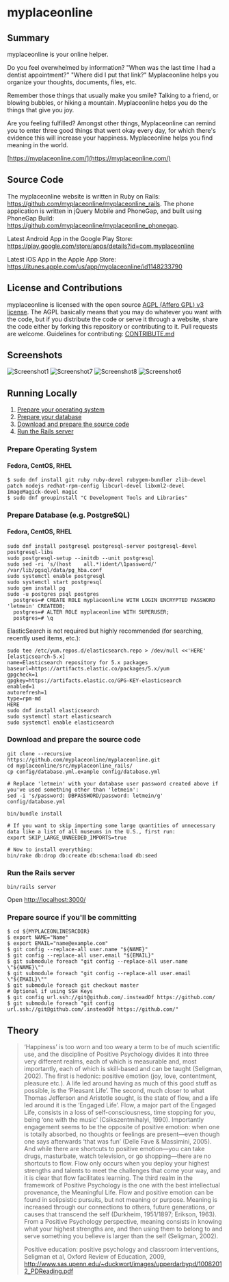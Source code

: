 # myplaceonline

## Summary

myplaceonline is your online helper.

Do you feel overwhelmed by information? "When was the last time I had a dentist appointment?" "Where did I put that link?" Myplaceonline helps you organize your thoughts, documents, files, etc.

Remember those things that usually make you smile? Talking to a friend, or blowing bubbles, or hiking a mountain. Myplaceonline helps you do the things that give you joy.

Are you feeling fulfilled? Amongst other things, Myplaceonline can remind you to enter three good things that went okay every day, for which there's evidence this will increase your happiness. Myplaceonline helps you find meaning in the world.

[https://myplaceonline.com/](https://myplaceonline.com/)

## Source Code

The myplaceonline website is written in Ruby on Rails: https://github.com/myplaceonline/myplaceonline_rails.
The phone application is written in jQuery Mobile and PhoneGap, and built using PhoneGap Build: https://github.com/myplaceonline/myplaceonline_phonegap.

Latest Android App in the Google Play Store: https://play.google.com/store/apps/details?id=com.myplaceonline

Latest iOS App in the Apple App Store: https://itunes.apple.com/us/app/myplaceonline/id1148233790

## License and Contributions

myplaceonline is licensed with the open source [AGPL (Affero GPL) v3 license](LICENSE). The AGPL basically means that you may do whatever you want with the code, but if you distribute the code or serve it through a website, share the code either by forking this repository or contributing to it. Pull requests are welcome. Guidelines for contributing: [CONTRIBUTE.md](CONTRIBUTE.md)

## Screenshots

![Screenshot1](https://raw.githubusercontent.com/myplaceonline/myplaceonline_rails/master/app/assets/images/screenshot2.png)
![Screenshot7](https://raw.githubusercontent.com/myplaceonline/myplaceonline_rails/master/app/assets/images/screenshot7.png)
![Screenshot8](https://raw.githubusercontent.com/myplaceonline/myplaceonline_rails/master/app/assets/images/screenshot8.png)
![Screenshot6](https://raw.githubusercontent.com/myplaceonline/myplaceonline_rails/master/app/assets/images/screenshot6.png)

## Running Locally

1. [Prepare your operating system](#prepos)
2. [Prepare your database](#prepdb)
3. [Download and prepare the source code](#prepsrc)
4. [Run the Rails server](#run)

### <a name="prepos"></a>Prepare Operating System

#### Fedora, CentOS, RHEL

```
$ sudo dnf install git ruby ruby-devel rubygem-bundler zlib-devel patch nodejs redhat-rpm-config libcurl-devel libxml2-devel ImageMagick-devel magic
$ sudo dnf groupinstall "C Development Tools and Libraries"
```

### <a name="prepdb"></a>Prepare Database (e.g. PostgreSQL)

#### Fedora, CentOS, RHEL

```
sudo dnf install postgresql postgresql-server postgresql-devel postgresql-libs
sudo postgresql-setup --initdb --unit postgresql
sudo sed -ri 's/(host    all.*)ident/\1password/' /var/lib/pgsql/data/pg_hba.conf
sudo systemctl enable postgresql
sudo systemctl start postgresql
sudo gem install pg
sudo -u postgres psql postgres
  postgres=# CREATE ROLE myplaceonline WITH LOGIN ENCRYPTED PASSWORD 'letmein' CREATEDB;
  postgres=# ALTER ROLE myplaceonline WITH SUPERUSER;
  postgres=# \q
```

ElasticSearch is not required but highly recommended (for searching, recently used items, etc.):

```
sudo tee /etc/yum.repos.d/elasticsearch.repo > /dev/null <<'HERE'
[elasticsearch-5.x]
name=Elasticsearch repository for 5.x packages
baseurl=https://artifacts.elastic.co/packages/5.x/yum
gpgcheck=1
gpgkey=https://artifacts.elastic.co/GPG-KEY-elasticsearch
enabled=1
autorefresh=1
type=rpm-md
HERE
sudo dnf install elasticsearch
sudo systemctl start elasticsearch
sudo systemctl enable elasticsearch
```

### <a name="prepsrc"></a>Download and prepare the source code

```
git clone --recursive https://github.com/myplaceonline/myplaceonline.git
cd myplaceonline/src/myplaceonline_rails/
cp config/database.yml.example config/database.yml

# Replace 'letmein' with your database user password created above if you've used something other than 'letmein':
sed -i 's/password: DBPASSWORD/password: letmein/g' config/database.yml

bin/bundle install

# If you want to skip importing some large quantities of unnecessary data like a list of all museums in the U.S., first run:
export SKIP_LARGE_UNNEEDED_IMPORTS=true

# Now to install everything:
bin/rake db:drop db:create db:schema:load db:seed
```

### <a name="run"></a>Run the Rails server

```
bin/rails server
```

Open [http://localhost:3000/](http://localhost:3000/)

### <a name="prepsrccommitter"></a>Prepare source if you'll be committing

```
$ cd ${MYPLACEONLINESRCDIR}
$ export NAME="Name"
$ export EMAIL="name@example.com"
$ git config --replace-all user.name "${NAME}"
$ git config --replace-all user.email "${EMAIL}"
$ git submodule foreach "git config --replace-all user.name \"${NAME}\""
$ git submodule foreach "git config --replace-all user.email \"${EMAIL}\""
$ git submodule foreach git checkout master
# Optional if using SSH Keys
$ git config url.ssh://git@github.com/.insteadOf https://github.com/
$ git submodule foreach "git config url.ssh://git@github.com/.insteadOf https://github.com/"
```

## <a name="theory"></a>Theory

> ‘Happiness’ is too worn and too weary a term to be of much scientific use, and the discipline of Positive Psychology divides it into three very different realms, each of which is measurable and, most importantly, each of which is skill-based and can be taught (Seligman, 2002). The first is hedonic: positive emotion (joy, love, contentment, pleasure etc.). A life led around having as much of this good stuff as possible, is the ‘Pleasant Life’. The second, much closer to what Thomas Jefferson and Aristotle sought, is the state of flow, and a life led around it is the ‘Engaged Life’. Flow, a major part of the Engaged Life, consists in a loss of self-consciousness, time stopping for you, being ‘one with the music’ (Csikszentmihalyi, 1990). Importantly engagement seems to be the opposite of positive emotion: when one is totally absorbed, no thoughts or feelings are present—even though one says afterwards ‘that was fun’ (Delle Fave & Massimini, 2005). And while there are shortcuts to positive emotion—you can take drugs, masturbate, watch television, or go shopping—there are no shortcuts to flow. Flow only occurs when you deploy your highest strengths and talents to meet the challenges that come your way, and it is clear that flow facilitates learning. The third realm in the framework of Positive Psychology is the one with the best intellectual provenance, the Meaningful Life. Flow and positive emotion can be found in solipsistic pursuits, but not meaning or purpose. Meaning is increased through our connections to others, future generations, or causes that transcend the self (Durkheim, 1951/1897; Erikson, 1963). From a Positive Psychology perspective, meaning consists in knowing what your highest strengths are, and then using them to belong to and serve something you believe is larger than the self (Seligman, 2002).
> 
> Positive education: positive psychology and classroom interventions, Seligman et al, Oxford Review of Education, 2009, http://www.sas.upenn.edu/~duckwort/images/upperdarbypd/10082012_PDReading.pdf
